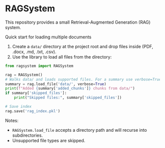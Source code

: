 RAGSystem
==========

This repository provides a small Retrieval-Augmented Generation (RAG) system.

Quick start for loading multiple documents

1. Create a `data/` directory at the project root and drop files inside (PDF, .docx, .md, .txt, .csv).
2. Use the library to load all files from the directory:

```python
from ragsystem import RAGSystem

rag = RAGSystem()
# Walks data/ and loads supported files. For a summary use verbose=True:
summary = rag.load_file('data/', verbose=True)
print(f"Added {summary['added_chunks']} chunks from data/")
if summary['skipped_files']:
	print("Skipped files:", summary['skipped_files'])

# Save index
rag.save('rag_index.pkl')
```

Notes:
- `RAGSystem.load_file` accepts a directory path and will recurse into subdirectories.
- Unsupported file types are skipped.
